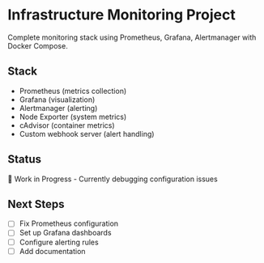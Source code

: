 # Infrastructure Monitoring Project

Complete monitoring stack using Prometheus, Grafana, Alertmanager with Docker Compose.

## Stack
- Prometheus (metrics collection)
- Grafana (visualization)
- Alertmanager (alerting)
- Node Exporter (system metrics)
- cAdvisor (container metrics)
- Custom webhook server (alert handling)

## Status
🚧 Work in Progress - Currently debugging configuration issues

## Next Steps
- [ ] Fix Prometheus configuration
- [ ] Set up Grafana dashboards
- [ ] Configure alerting rules
- [ ] Add documentation
